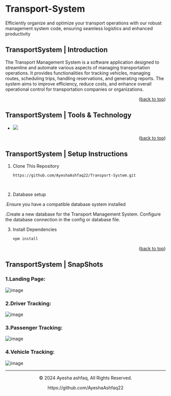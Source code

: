 # Transport-System
Efficiently organize and optimize your transport operations with our robust management system code, ensuring seamless logistics and enhanced productivity

<a name="readme-top"></a>

## TransportSystem | Introduction
The Transport Management System is a software application designed to streamline and automate various aspects of managing transportation operations. It provides functionalities for tracking vehicles, managing routes, scheduling trips, handling reservations, and generating reports. The system aims to improve efficiency, reduce costs, and enhance overall operational control for transportation companies or organizations.
<p align="right">(<a href="#readme-top">back to top</a>)</p>


## TransportSystem | Tools & Technology
* <img src="https://img.shields.io/badge/Visual_Studio_Code-0078D4?style=for-the-badge&logo=visual%20studio%20code&logoColor=white" />
<p align="right">(<a href="#readme-top">back to top</a>)</p>

## TransportSystem | Setup Instructions 

1. Clone This Repository
   ```sh
   https://github.com/AyeshaAshfaq22/Transport-System.git

  
2. Database setup

.Ensure you have a compatible database system installed

.Create a new database for the Transport Management System.
Configure the database connection in the config or database file.



3. Install Dependencies
   ```sh
   npm install 

<p align="right">(<a href="#readme-top">back to top</a>)</p>



## TransportSystem |  SnapShots
### 1.Landing Page:
![image](https://github.com/AyeshaAshfaq22/Transport-System/assets/158320332/63f9adbb-c9bf-4415-bc58-920669fc8c09)

### 2.Driver Tracking:
![image](https://github.com/AyeshaAshfaq22/Transport-System/assets/158320332/53d5db91-190f-4b79-81cb-6a9f5a0eff9b)

### 3.Passenger Tracking:
![image](https://github.com/AyeshaAshfaq22/Transport-System/assets/158320332/5b84063d-390c-4a16-9e10-0d66e31e2d58)

### 4.Vehicle Tracking:
![image](https://github.com/AyeshaAshfaq22/Transport-System/assets/158320332/9d993003-b1c4-4bf6-8b66-9978401623de)



---
<p align="center"> © 2024 Ayesha ashfaq, All Rights Reserved. </p>
<p align="center">
https://github.com/AyeshaAshfaq22
</p>
